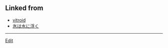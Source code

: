 ## Linked from

* [vitroid](vitroid.md)
* [氷は水に浮く](氷は水に浮く.md)


----
[Edit](https://github.com/vitroid/vitroid.github.io/blob/master/MD/2018-10-22.md)
